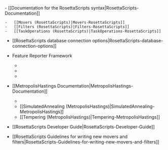 <!-- --- title: Rosettascripts -->-   [[Documentation for the RosettaScripts syntax|RosettaScripts-Documentation]]
    -   [[Movers (RosettaScripts)|Movers-RosettaScripts]]
    -   [[Filters (RosettaScripts)|Filters-RosettaScripts]]
    -   [[TaskOperations (RosettaScripts)|TaskOperations-RosettaScripts]]

-   [[RosettaScripts database connection options|RosettaScripts-database-connection-options]]

-   Feature Reporter Framework
    -   <FeaturesTutorials>
    -   <FeatureReporters>
    -   <FeaturesRScripts>

-   [[MetropolisHastings Documentation|MetropolisHastings-Documentation]]
    -   <MetropolisHastingsMover>
    -   [[SimulatedAnnealing (MetropolisHastings)|SimulatedAnnealing-MetropolisHastings]]
    -   [[Tempering (MetropolisHastings)|Tempering-MetropolisHastings]]

-   [[RosettaScripts Developer Guide|RosettaScripts-Developer-Guide]]
-   [[RosettaScripts Guidelines for writing new movers and filters|RosettaScripts-Guidelines-for-writing-new-movers-and-filters]]


